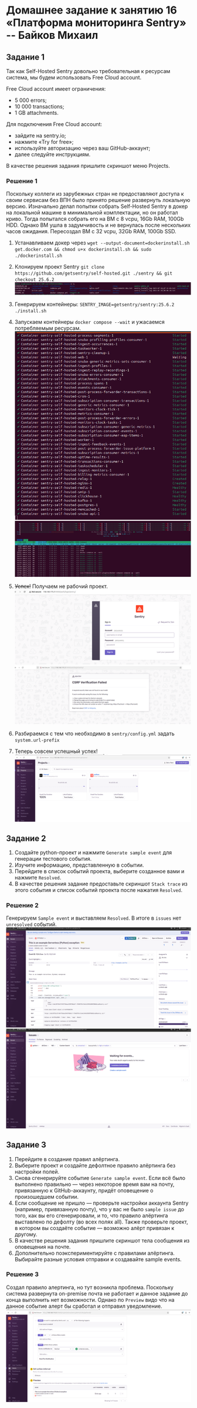 # Домашнее задание к занятию 16 «Платформа мониторинга Sentry» -- Байков Михаил

## Задание 1

Так как Self-Hosted Sentry довольно требовательная к ресурсам система, мы будем использовать Free Сloud account.

Free Cloud account имеет ограничения:

- 5 000 errors;
- 10 000 transactions;
- 1 GB attachments.

Для подключения Free Cloud account:

- зайдите на sentry.io;
- нажмите «Try for free»;
- используйте авторизацию через ваш GitHub-аккаунт;
- далее следуйте инструкциям.

В качестве решения задания пришлите скриншот меню Projects.

### Решение 1
Поскольку коллеги из зарубежных стран не предоставляют доступа к своим сервисам без ВПН было принято решение развернуть локальную версию. Изначально делал попытки собрать 
Self-Hosted Sentry в докер на локальной машине в минимальной комплектации, но он работал криво. Тогда попытался собрать его на ВМ с 8 vcpu, 16Gb RAM, 100Gb HDD. 
Однако ВМ ушла в задумчивость и не вернулась после нескольких часов ожидания. Пересоздал ВМ с 32 vcpu, 32Gb RAM, 100Gb SSD.
1. Устанавливаем докер через `wget --output-document=dockerinstall.sh get.docker.com && chmod u+x dockerinstall.sh && sudo ./dockerinstall.sh`
2. Клонируем проект Sentry `git clone https://github.com/getsentry/self-hosted.git ./sentry && git checkout 25.6.2`
![git_clone](img/01.png)
3. Генерируем контейнеры: `SENTRY_IMAGE=getsentry/sentry:25.6.2 ./install.sh`
4. Запускаем контейнеры `docker compose --wait` и ужасаемся потребляемым ресурсам.
![run](img/02.png)
![resources](img/03.png)

5. ~~Успех!~~ Получаем не рабочий проект.
![login](img/04.png)
![error](img/05.png)
6. Разбираемся с тем что необходимо в `sentry/config.yml` задать `system.url-prefix`
7. Теперь совсем успешный успех!
![success](img/06.png)

## Задание 2

1. Создайте python-проект и нажмите `Generate sample event` для генерации тестового события.
2. Изучите информацию, представленную в событии.
3. Перейдите в список событий проекта, выберите созданное вами и нажмите `Resolved`.
4. В качестве решения задание предоставьте скриншот `Stack trace` из этого события и список событий проекта после нажатия `Resolved`.

### Решение 2
Генерируем `Sample event` и выставляем `Resolved`. В итоге в `issues` нет `unresolved` событий.
![stack_trace](img/07.png)
![no_unresolved](img/08.png)


## Задание 3

1. Перейдите в создание правил алёртинга.
2. Выберите проект и создайте дефолтное правило алёртинга без настройки полей.
3. Снова сгенерируйте событие `Generate sample event`.
Если всё было выполнено правильно — через некоторое время вам на почту, привязанную к GitHub-аккаунту, придёт оповещение о произошедшем событии.
4. Если сообщение не пришло — проверьте настройки аккаунта Sentry (например, привязанную почту), что у вас не было 
`sample issue` до того, как вы его сгенерировали, и то, что правило алёртинга выставлено по дефолту (во всех полях all).
Также проверьте проект, в котором вы создаёте событие — возможно алёрт привязан к другому.
5. В качестве решения задания пришлите скриншот тела сообщения из оповещения на почте.
6. Дополнительно поэкспериментируйте с правилами алёртинга. Выбирайте разные условия отправки и создавайте sample events. 

### Решение 3
Создал правило алертинга, но тут возникла проблема. Поскольку система развернута on-premise почта не работает и данное задание до конца выполнить нет возможности.
Однако по `Preview` видо что на данное событие алерт бы сработал и отправил уведомление.
![alert_preview](img/09.png)
